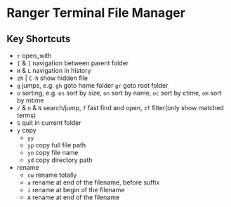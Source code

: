 # Ranger Terminal File Manager

## Key Shortcuts
* `r` open_with
* `[` & `]` navigation between parent folder
* `H` & `L` navigation in history
* `zh` | `C-h` show hidden file
* `g` jumps, e.g. `gh` goto home folder `gr` goto root folder
* `o` sorting, e.g. `os` sort by size, `on` sort by name, `oc` sort by ctime, `om` sort by mtime
* `/` & `n` & `N` search/jump, `f` fast find and open, `zf` filter(only show matched terms)
* `S` quit in current folder
* `y` copy
    * `yy`
    * `yp` copy full file path
    * `yn` copy file name
    * `yd` copy directory path
* rename
    * `cw` rename totally
    * `a` rename at end of the filename, before suffix
    * `i` rename at begin of the filename
    * `A` rename at end of the filename
